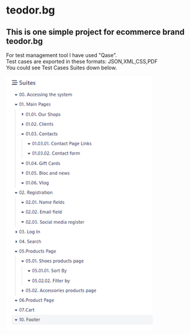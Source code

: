 # teodor.bg 

## This is one simple project for ecommerce brand teodor.bg

For test management tool I have used "Qase". <br>
Test cases are exported in these formats: JSON,XML,CSS,PDF<br>
You could see Test Cases Suites down below.

<div>
<img src="https://github.com/I-Milanov/Tests_For_teodor.bg/blob/master/Suites%20Structure.png" alt="Suite" width="400" /> 
  </div>

